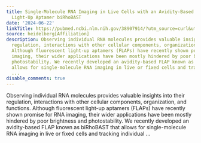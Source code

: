 ```yaml
---
title: Single-Molecule RNA Imaging in Live Cells with an Avidity-Based Fluorescent
  Light-Up Aptamer biRhoBAST
date: '2024-06-22'
linkTitle: https://pubmed.ncbi.nlm.nih.gov/38907914/?utm_source=curl&utm_medium=rss&utm_campaign=pubmed-2&utm_content=1FakS-2QOkCT8HsMOQP1bCRQ4YzyumYOmxmF0moLsQ3dFB1E9V&fc=20220326224207&ff=20240623182734&v=2.18.0.post9+e462414
source: heidelberg[Affiliation]
description: Observing individual RNA molecules provides valuable insights into their
  regulation, interactions with other cellular components, organization, and functions.
  Although fluorescent light-up aptamers (FLAPs) have recently shown promise for RNA
  imaging, their wider applications have been mostly hindered by poor brightness and
  photostability. We recently developed an avidity-based FLAP known as biRhoBAST that
  allows for single-molecule RNA imaging in live or fixed cells and tracking individual
  ...
disable_comments: true
---
```

Observing individual RNA molecules provides valuable insights into their regulation, interactions with other cellular components, organization, and functions. Although fluorescent light-up aptamers (FLAPs) have recently shown promise for RNA imaging, their wider applications have been mostly hindered by poor brightness and photostability. We recently developed an avidity-based FLAP known as biRhoBAST that allows for single-molecule RNA imaging in live or fixed cells and tracking individual ...